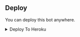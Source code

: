 


## Deploy
You can deploy this bot anywhere.

<details><summary>Deploy To Heroku</summary>
<p>
<br>
<a href="https://heroku.com/deploy?template=https://github.com/Azanpopz/eva-rename-bot">
  <img src="https://www.herokucdn.com/deploy/button.svg" alt="Deploy">
</a>
</p>
</details>


